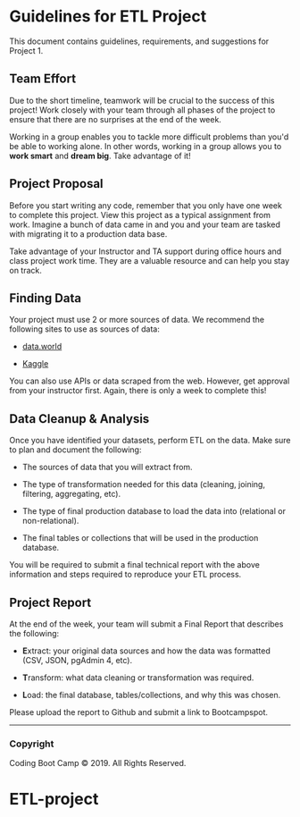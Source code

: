  # Guidelines for ETL Project

This document contains guidelines, requirements, and suggestions for Project 1.

## Team Effort

Due to the short timeline, teamwork will be crucial to the success of this project! Work closely with your team through all phases of the project to ensure that there are no surprises at the end of the week.

Working in a group enables you to tackle more difficult problems than you'd be able to working alone. In other words, working in a group allows you to **work smart** and **dream big**. Take advantage of it!

## Project Proposal

Before you start writing any code, remember that you only have one week to complete this project. View this project as a typical assignment from work. Imagine a bunch of data came in and you and your team are tasked with migrating it to a production data base.

Take advantage of your Instructor and TA support during office hours and class project work time. They are a valuable resource and can help you stay on track.

## Finding Data

Your project must use 2 or more sources of data. We recommend the following sites to use as sources of data:

* [data.world](https://data.world/)

* [Kaggle](https://www.kaggle.com/)

You can also use APIs or data scraped from the web. However, get approval from your instructor first. Again, there is only a week to complete this!

## Data Cleanup & Analysis

Once you have identified your datasets, perform ETL on the data. Make sure to plan and document the following:

* The sources of data that you will extract from.

* The type of transformation needed for this data (cleaning, joining, filtering, aggregating, etc).

* The type of final production database to load the data into (relational or non-relational).

* The final tables or collections that will be used in the production database.

You will be required to submit a final technical report with the above information and steps required to reproduce your ETL process.

## Project Report

At the end of the week, your team will submit a Final Report that describes the following:

* **E**xtract: your original data sources and how the data was formatted (CSV, JSON, pgAdmin 4, etc).

* **T**ransform: what data cleaning or transformation was required.

* **L**oad: the final database, tables/collections, and why this was chosen.

Please upload the report to Github and submit a link to Bootcampspot.

- - -

### Copyright

Coding Boot Camp © 2019. All Rights Reserved.
# ETL-project
